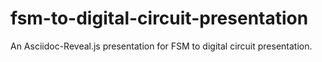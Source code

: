# fsm-to-digital-circuit-presentation
An Asciidoc-Reveal.js presentation for FSM to digital circuit presentation.
